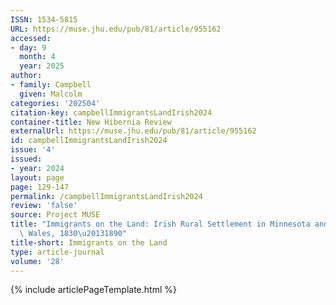 ```yaml
---
ISSN: 1534-5815
URL: https://muse.jhu.edu/pub/81/article/955162
accessed:
- day: 9
  month: 4
  year: 2025
author:
- family: Campbell
  given: Malcolm
categories: '202504'
citation-key: campbellImmigrantsLandIrish2024
container-title: New Hibernia Review
externalUrl: https://muse.jhu.edu/pub/81/article/955162
id: campbellImmigrantsLandIrish2024
issue: '4'
issued:
- year: 2024
layout: page
page: 129-147
permalink: /campbellImmigrantsLandIrish2024
review: 'false'
source: Project MUSE
title: "Immigrants on the Land: Irish Rural Settlement in Minnesota and New South\
  \ Wales, 1830\u20131890"
title-short: Immigrants on the Land
type: article-journal
volume: '28'
---
```

{% include articlePageTemplate.html %}